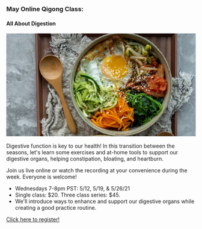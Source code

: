 ### May Online Qigong Class:

#### All About Digestion

![All About Digestion](https://raw.githubusercontent.com/memcap/toh/main/assets/qi-gong-classes-604.jpg)

Digestive function is key to our health! In this transition between the seasons, let's learn some exercises and at-home tools to support our digestive organs, helping constipation, bloating, and heartburn.

Join us live online or watch the recording at your convenience during the week.  Everyone is welcome!

*    Wednesdays 7-8pm PST: 5/12, 5/19, & 5/26/21
*    Single class: $20. Three class series: $45.
*    We'll introduce ways to enhance and support our digestive organs while creating a good practice routine.

[Click here to register!](https://docs.google.com/forms/d/e/1FAIpQLSd7DuS3-otimTopQfKmCji-ksMUVpuGilFd1Z_GQaEMezodOQ/viewform?vc=0&c=0&w=1&flr=0&gxids=7628&fbclid=IwAR27iM4Vf2M4UGxvKt6f8Sv10dcCzkMqmyYUCoDj7ezKwdRVSpEh2v025d4)
